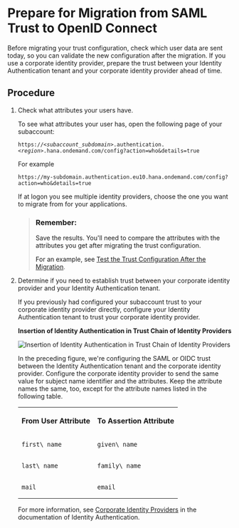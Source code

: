 <!-- loio269f60d804bd499d821312cd1ad3ff0b -->

# Prepare for Migration from SAML Trust to OpenID Connect

Before migrating your trust configuration, check which user data are sent today, so you can validate the new configuration after the migration. If you use a corporate identity provider, prepare the trust between your Identity Authentication tenant and your corporate identity provider ahead of time.



<a name="loio269f60d804bd499d821312cd1ad3ff0b__steps_yvg_gsz_gxb"/>

## Procedure

1.  Check what attributes your users have.

    To see what attributes your user has, open the following page of your subaccount:

    <code>https://<i class="varname">&lt;subaccount_subdomain&gt;</i>.authentication.<i class="varname">&lt;region&gt;</i>.hana.ondemand.com/config?action=who&amp;details=true</code>

    For example

    `https://my-subdomain.authentication.eu10.hana.ondemand.com/config?action=who&details=true`

    If at logon you see multiple identity providers, choose the one you want to migrate from for your applications.

    > ### Remember:  
    > Save the results. You'll need to compare the attributes with the attributes you get after migrating the trust configuration.
    > 
    > For an example, see [Test the Trust Configuration After the Migration](test-the-trust-configuration-after-the-migration-edc7c42.md).

2.  Determine if you need to establish trust between your corporate identity provider and your Identity Authentication tenant.

    If you previously had configured your subaccount trust to your corporate identity provider directly, configure your Identity Authentication tenant to trust your corporate identity provider.

       
      
    **Insertion of Identity Authentication in Trust Chain of Identity Providers**

     ![](images/Injection_of_IAS_Between_Corp_IDP_db96a95.png "Insertion of Identity
                                    Authentication in Trust Chain of Identity
    							Providers") 

    In the preceding figure, we're configuring the SAML or OIDC trust between the Identity Authentication tenant and the corporate identity provider. Configure the corporate identity provider to send the same value for subject name identifier and the attributes. Keep the attribute names the same, too, except for the attribute names listed in the following table.


    <table>
    <tr>
    <th valign="top">

    From User Attribute


    
    </th>
    <th valign="top">

    To Assertion Attribute


    
    </th>
    </tr>
    <tr>
    <td valign="top">
    
        first\_name


    
    </td>
    <td valign="top">
    
        given\_name


    
    </td>
    </tr>
    <tr>
    <td valign="top">
    
        last\_name


    
    </td>
    <td valign="top">
    
        family\_name


    
    </td>
    </tr>
    <tr>
    <td valign="top">
    
        mail


    
    </td>
    <td valign="top">
    
        email


    
    </td>
    </tr>
    </table>
    
    For more information, see [Corporate Identity Providers](https://help.sap.com/docs/IDENTITY_AUTHENTICATION/6d6d63354d1242d185ab4830fc04feb1/19f3eca47db643b6aad448b5dc1075ad.html) in the documentation of Identity Authentication.


